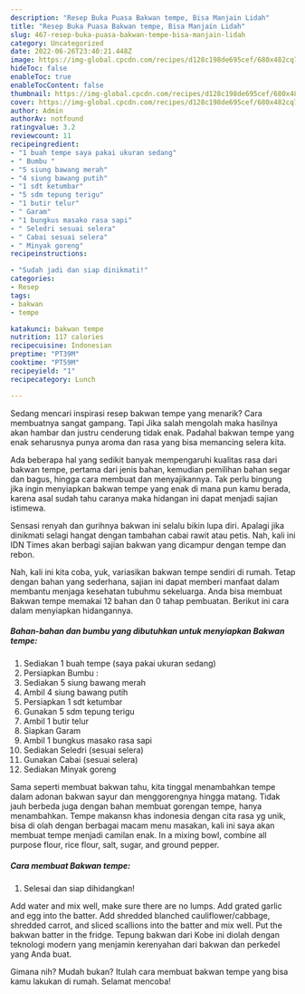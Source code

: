 ```yaml
---
description: "Resep Buka Puasa Bakwan tempe, Bisa Manjain Lidah"
title: "Resep Buka Puasa Bakwan tempe, Bisa Manjain Lidah"
slug: 467-resep-buka-puasa-bakwan-tempe-bisa-manjain-lidah
category: Uncategorized
date: 2022-06-26T23:40:21.448Z
image: https://img-global.cpcdn.com/recipes/d128c198de695cef/680x482cq70/bakwan-tempe-foto-resep-utama.jpg
hideToc: false
enableToc: true
enableTocContent: false
thumbnail: https://img-global.cpcdn.com/recipes/d128c198de695cef/680x482cq70/bakwan-tempe-foto-resep-utama.jpg
cover: https://img-global.cpcdn.com/recipes/d128c198de695cef/680x482cq70/bakwan-tempe-foto-resep-utama.jpg
author: Admin
authorAv: notfound
ratingvalue: 3.2
reviewcount: 11
recipeingredient:
- "1 buah tempe saya pakai ukuran sedang"
- " Bumbu "
- "5 siung bawang merah"
- "4 siung bawang putih"
- "1 sdt ketumbar"
- "5 sdm tepung terigu"
- "1 butir telur"
- " Garam"
- "1 bungkus masako rasa sapi"
- " Seledri sesuai selera"
- " Cabai sesuai selera"
- " Minyak goreng"
recipeinstructions:

- "Sudah jadi dan siap dinikmati!"
categories:
- Resep
tags:
- bakwan
- tempe

katakunci: bakwan tempe 
nutrition: 117 calories
recipecuisine: Indonesian
preptime: "PT39M"
cooktime: "PT59M"
recipeyield: "1"
recipecategory: Lunch

---
```



Sedang mencari inspirasi resep bakwan tempe yang menarik? Cara membuatnya sangat gampang. Tapi Jika salah mengolah maka hasilnya akan hambar dan justru cenderung tidak enak. Padahal bakwan tempe yang enak seharusnya punya aroma dan rasa yang bisa memancing selera kita.


Ada beberapa hal yang sedikit banyak mempengaruhi kualitas rasa dari bakwan tempe, pertama dari jenis bahan, kemudian pemilihan bahan segar dan bagus, hingga cara membuat dan menyajikannya. Tak perlu bingung jika ingin menyiapkan bakwan tempe yang enak di mana pun kamu berada, karena asal sudah tahu caranya maka hidangan ini dapat menjadi sajian istimewa.

Sensasi renyah dan gurihnya bakwan ini selalu bikin lupa diri. Apalagi jika dinikmati selagi hangat dengan tambahan cabai rawit atau petis. Nah, kali ini IDN Times akan berbagi sajian bakwan yang dicampur dengan tempe dan rebon.


Nah, kali ini kita coba, yuk, variasikan bakwan tempe sendiri di rumah. Tetap dengan bahan yang sederhana, sajian ini dapat memberi manfaat dalam membantu menjaga kesehatan tubuhmu sekeluarga. Anda bisa membuat Bakwan tempe memakai 12 bahan dan 0 tahap pembuatan. Berikut ini cara dalam menyiapkan hidangannya.

<!--inarticleads1-->

##### Bahan-bahan dan bumbu yang dibutuhkan untuk menyiapkan Bakwan tempe:

1. Sediakan 1 buah tempe (saya pakai ukuran sedang)
1. Persiapkan  Bumbu :
1. Sediakan 5 siung bawang merah
1. Ambil 4 siung bawang putih
1. Persiapkan 1 sdt ketumbar
1. Gunakan 5 sdm tepung terigu
1. Ambil 1 butir telur
1. Siapkan  Garam
1. Ambil 1 bungkus masako rasa sapi
1. Sediakan  Seledri (sesuai selera)
1. Gunakan  Cabai (sesuai selera)
1. Sediakan  Minyak goreng


Sama seperti membuat bakwan tahu, kita tinggal menambahkan tempe dalam adonan bakwan sayur dan menggorengnya hingga matang. Tidak jauh berbeda juga dengan bahan membuat gorengan tempe, hanya menambahkan. Tempe makansn khas indonesia dengan cita rasa yg unik, bisa di olah dengan berbagai macam menu masakan, kali ini saya akan membuat tempe menjadi camilan enak. In a mixing bowl, combine all purpose flour, rice flour, salt, sugar, and ground pepper. 

<!--inarticleads2-->

##### Cara membuat Bakwan tempe:


1. Selesai dan siap dihidangkan!

Add water and mix well, make sure there are no lumps. Add grated garlic and egg into the batter. Add shredded blanched cauliflower/cabbage, shredded carrot, and sliced scallions into the batter and mix well. Put the bakwan batter in the fridge. Tepung bakwan dari Kobe ini diolah dengan teknologi modern yang menjamin kerenyahan dari bakwan dan perkedel yang Anda buat. 

Gimana nih? Mudah bukan? Itulah cara membuat bakwan tempe yang bisa kamu lakukan di rumah. Selamat mencoba!
